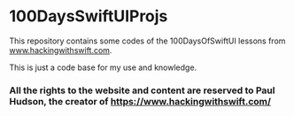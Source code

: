 # 100DaysSwiftUIProjs  

This repository contains some codes of the 100DaysOfSwiftUI lessons from www.hackingwithswift.com.

This is just a code base for my use and knowledge.

### All the rights to the website and content are reserved to Paul Hudson, the creator of https://www.hackingwithswift.com/
